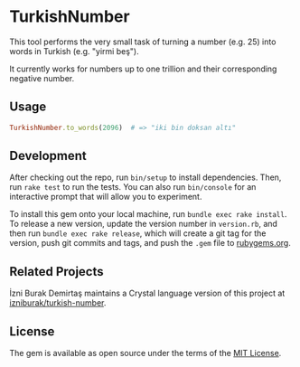 # TurkishNumber

This tool performs the very small task of turning a number (e.g. 25) into words in Turkish (e.g. "yirmi beş").

It currently works for numbers up to one trillion and their corresponding negative number.

## Usage

```ruby
TurkishNumber.to_words(2096)  # => "iki bin doksan altı"
```

## Development

After checking out the repo, run `bin/setup` to install dependencies. Then, run `rake test` to run the tests. You can also run `bin/console` for an interactive prompt that will allow you to experiment.

To install this gem onto your local machine, run `bundle exec rake install`. To release a new version, update the version number in `version.rb`, and then run `bundle exec rake release`, which will create a git tag for the version, push git commits and tags, and push the `.gem` file to [rubygems.org](https://rubygems.org).

## Related Projects

İzni Burak Demirtaş maintains a Crystal language version of this project at [izniburak/turkish-number](https://github.com/izniburak/turkish-number).

## License

The gem is available as open source under the terms of the [MIT License](http://opensource.org/licenses/MIT).
